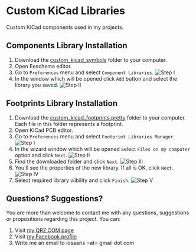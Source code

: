 # Custom KiCad Libraries

Custom KiCad components used in my projects.

## Components Library Installation 

1. Download the [custom_kicad_symbols](https://github.com/4x5dm/kicad_libraries/tree/master/custom_kicad_symbols) folder to your computer.
2. Open Eeschema editor.
3. Go to ```Preferences``` menu and select ```Component Libraries```.
  ![Step I](https://raw.githubusercontent.com/4x5dm/kicad_libraries/master/doc/images/symbols_lib_inst_1.png)
4. In the window which will be opened click ```Add``` button and select the library you saved. 
  ![Step II](https://raw.githubusercontent.com/4x5dm/kicad_libraries/master/doc/images/symbols_lib_inst_2.png)

## Footprints Library Installation 

1. Download the [custom_kicad_footprints.pretty](https://github.com/4x5dm/kicad_libraries/tree/master/custom_kicad_footprints.pretty) folder to your computer. Each file in this folder represents a footprint.
2. Open KiCad PCB editor.
3. Go to ```Preferences``` menu and select ```Footprint Libraries Manager```.
  ![Step I](https://raw.githubusercontent.com/4x5dm/kicad_libraries/master/doc/images/footprints_inst_1.png)
4. In the wizard window which will be opened select ```Files on my computer``` option and click ```Next```.
  ![Step II](https://raw.githubusercontent.com/4x5dm/kicad_libraries/master/doc/images/footprints_inst_2.png)
5. Find the downloaded folder and click ```Next```.
  ![Step III](https://raw.githubusercontent.com/4x5dm/kicad_libraries/master/doc/images/footprints_inst_3.png)
6. You'll see the properties of the new library. If all is OK, click ```Next```.
  ![Step IV](https://raw.githubusercontent.com/4x5dm/kicad_libraries/master/doc/images/footprints_inst_4.png)
7. Select required library viibility and click ```Finish```.
  ![Step V](https://raw.githubusercontent.com/4x5dm/kicad_libraries/master/doc/images/footprints_inst_5.png)

## Questions? Suggestions?
You are more than welcome to contact me with any questions, suggestions or propositions regarding this project. You can:

1. Visit [my QRZ.COM page](https://www.qrz.com/db/4X5DM)
2. Visit [my Facebook profile](https://www.facebook.com/Dima.Meln)
3. Write me an email to iosaaris =at= gmail dot com
